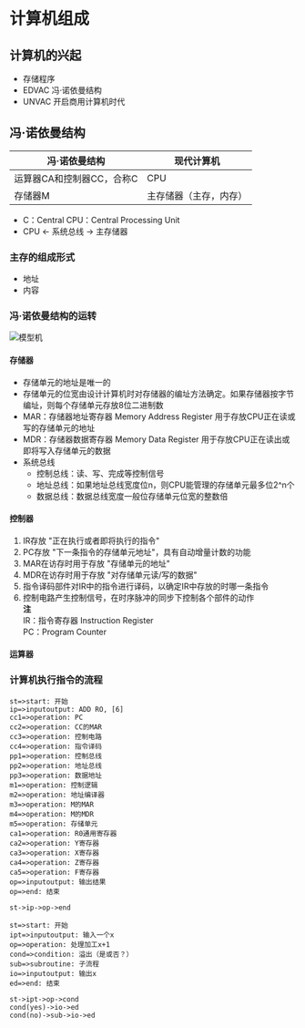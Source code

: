 # 计算机组成
## 计算机的兴起
+ 存储程序
+ EDVAC 冯·诺依曼结构
+ UNVAC 开启商用计算机时代
## 冯·诺依曼结构
| 冯·诺依曼结构             | 现代计算机             |
|---------------------------|------------------------|
| 运算器CA和控制器CC，合称C | CPU                    |
| 存储器M                   | 主存储器（主存，内存） |
+ C：Central CPU：Central Processing Unit
+ CPU <- 系统总线 -> 主存储器
### 主存的组成形式
+ 地址
+ 内容
### 冯·诺依曼结构的运转
![模型机](./images/模型机.png) 
#### 存储器
+ 存储单元的地址是唯一的
+ 存储单元的位宽由设计计算机时对存储器的编址方法确定。如果存储器按字节编址，则每个存储单元存放8位二进制数 
+ MAR：存储器地址寄存器 Memory Address Register 用于存放CPU正在读或写的存储单元的地址
+ MDR：存储器数据寄存器 Memory Data Register 用于存放CPU正在读出或即将写入存储单元的数据
+ 系统总线
	+ 控制总线：读、写、完成等控制信号
	+ 地址总线：如果地址总线宽度位n，则CPU能管理的存储单元最多位2^n个
	+ 数据总线：数据总线宽度一般位存储单元位宽的整数倍
#### 控制器
1. IR存放 "正在执行或者即将执行的指令"
2. PC存放 "下一条指令的存储单元地址"，具有自动增量计数的功能
3. MAR在访存时用于存放 "存储单元的地址"
4. MDR在访存时用于存放 "对存储单元读/写的数据"
5. 指令译码部件对IR中的指令进行译码，以确定IR中存放的时哪一条指令
6. 控制电路产生控制信号，在时序脉冲的同步下控制各个部件的动作<br/>
**注**<br/>
IR：指令寄存器 Instruction Register<br/>
PC：Program Counter
#### 运算器
### 计算机执行指令的流程
```flow
st=>start: 开始
ip=>inputoutput: ADD RO, [6]
cc1=>operation: PC
cc2=>operation: CC的MAR
cc3=>operation: 控制电路
cc4=>operation: 指令译码
pp1=>operation: 控制总线
pp2=>operation: 地址总线
pp3=>operation: 数据地址
m1=>operation: 控制逻辑
m2=>operation: 地址编译器
m3=>operation: M的MAR
m4=>operation: M的MDR
m5=>operation: 存储单元
ca1=>operation: R0通用寄存器
ca2=>operation: Y寄存器
ca3=>operation: X寄存器
ca4=>operation: Z寄存器
ca5=>operation: F寄存器
op=>inputoutput: 输出结果
op=>end: 结束

st->ip->op->end
```
```flow
st=>start: 开始
ipt=>inputoutput: 输入一个x
op=>operation: 处理加工x+1
cond=>condition: 溢出（是或否？）
sub=>subroutine: 子流程
io=>inputoutput: 输出x
ed=>end: 结束

st->ipt->op->cond
cond(yes)->io->ed
cond(no)->sub->io->ed
```
